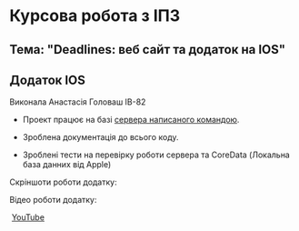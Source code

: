 # Курсова робота з ІПЗ

## Тема: "Deadlines: веб сайт та додаток на IOS"

## Додаток IOS

Виконала Анастасія Головаш ІВ-82

- Проект працює на базі [сервера написаного командою](https://github.com/ipzProject/DeadlinesServer).

- Зроблена документація до всього коду.

- Зроблені тести на перевірку роботи сервера та CoreData (Локальна база данних від Apple)

Скріншоти роботи додатку:







Відео роботи додатку:

​	[YouTube](https://github.com/ipzProject/DeadlinesServer)



